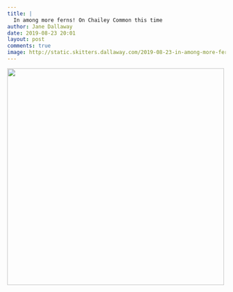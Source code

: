 ```yaml
---
title: |
  In among more ferns! On Chailey Common this time
author: Jane Dallaway
date: 2019-08-23 20:01
layout: post
comments: true
image: http://static.skitters.dallaway.com/2019-08-23-in-among-more-ferns--on-chailey-common-this-time-thumb-1-IMG-9741.JPG
---
```


<div>
        <a href="http://static.skitters.dallaway.com/2019-08-23-in-among-more-ferns--on-chailey-common-this-time-fullsize-1-IMG-9741.JPG">
          <img src="http://static.skitters.dallaway.com/2019-08-23-in-among-more-ferns--on-chailey-common-this-time-thumb-1-IMG-9741.JPG" width="500" height="500"/>
        </a>
      </div>


  
      